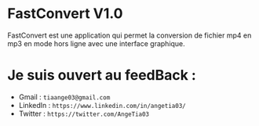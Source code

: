 # FastConvert V1.0
FastConvert est une application qui permet la conversion de fichier mp4 en mp3 en mode hors ligne avec une interface graphique.

# Je suis ouvert au feedBack : 
- Gmail : `tiaange03@gmail.com`
- LinkedIn : `https://www.linkedin.com/in/angetia03/`
- Twitter : `https://twitter.com/AngeTia03`
